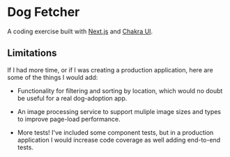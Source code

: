 # Dog Fetcher

A coding exercise built with [Next.js](https://nextjs.org/) and [Chakra UI](https://v2.chakra-ui.com/).

## Limitations

If I had more time, or if I was creating a production application, here are some of the things I would add:

- Functionality for filtering and sorting by location, which would no doubt be useful for a real dog-adoption app.

- An image processing service to support muliple image sizes and types to improve page-load performance.

- More tests! I've included some component tests, but in a production application I would increase code coverage as well adding end-to-end tests.
